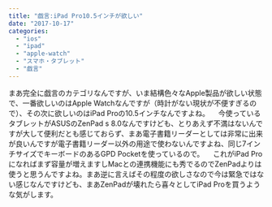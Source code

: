 ```yaml
---
title: "戯言:iPad Pro10.5インチが欲しい"
date: "2017-10-17"
categories: 
  - "ios"
  - "ipad"
  - "apple-watch"
  - "スマホ・タブレット"
  - "戯言"
---
```


まあ完全に戯言のカテゴリなんですが、いま結構色々なApple製品が欲しい状態で、一番欲しいのはApple Watchなんですが（時計がない現状が不便すぎるので）、その次に欲しいのはiPad Proの10.5インチなんですよね。 　今使っているタブレットがASUSのZenPad s 8.0なんですけども、とりあえず不満はないんですが大して便利だとも感じておらず、まあ電子書籍リーダーとしては非常に出来が良いんですが電子書籍リーダー以外の用途で使わないんですよね、同じ7インチサイズでキーボードのあるGPD Pocketを使っているので。 　これがiPad Proになればまず容量が増えますしMacとの連携機能にも秀でるのでZenPadよりは使うと思うんですよね。まあ逆に言えばその程度の欲しさなので今は緊急ではない感じなんですけども、まあZenPadが壊れたら喜々としてiPad Proを買うような気がします。
